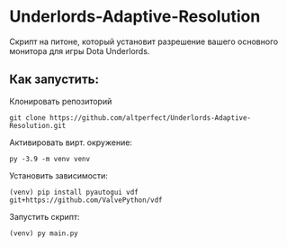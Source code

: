 # Underlords-Adaptive-Resolution
Скрипт на питоне, который установит разрешение вашего основного монитора для игры Dota Underlords.

## Как запустить:
Клонировать репозиторий
```
git clone https://github.com/altperfect/Underlords-Adaptive-Resolution.git
```
Активировать вирт. окружение:
```
py -3.9 -m venv venv
```
Установить зависимости:
```
(venv) pip install pyautogui vdf git+https://github.com/ValvePython/vdf
```
Запустить скрипт:
```
(venv) py main.py
```
